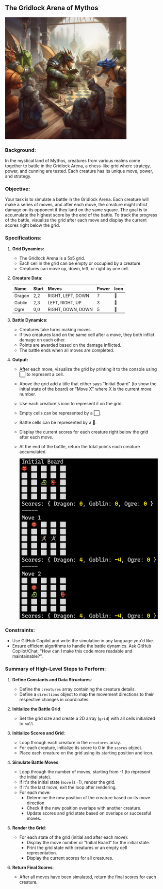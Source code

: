 ## The Gridlock Arena of Mythos

<img src="../../Images/mythos-arena.png" width="400" height="400" />

### Background:

In the mystical land of Mythos, creatures from various realms come together to battle in the Gridlock Arena, a chess-like grid where strategy, power, and cunning are tested. Each creature has its unique move, power, and strategy.

### Objective:

Your task is to simulate a battle in the Gridlock Arena. Each creature will make a series of moves, and after each move, the creature might inflict damage on its opponent if they land on the same square. The goal is to accumulate the highest score by the end of the battle. To track the progress of the battle, visualize the grid after each move and display the current scores right below the grid.

### Specifications:

1. **Grid Dynamics:**
    - The Gridlock Arena is a 5x5 grid.
    - Each cell in the grid can be empty or occupied by a creature.
    - Creatures can move up, down, left, or right by one cell.

2. **Creature Data:**

    | Name   | Start | Moves                | Power | Icon |
    |--------|-------|----------------------|-------|------|
    | Dragon | 2,2   | RIGHT, LEFT, DOWN    | 7     | 🐉   |
    | Goblin | 2,3   | LEFT, RIGHT, UP      | 3     | 👺   |
    | Ogre   | 0,0   | RIGHT, DOWN, DOWN    | 5     | 👹   |

3. **Battle Dynamics:**
    - Creatures take turns making moves.
    - If two creatures land on the same cell after a move, they both inflict damage on each other.
    - Points are awarded based on the damage inflicted.
    - The battle ends when all moves are completed.

4. **Output:**
    - After each move, visualize the grid by printing it to the console using ⬜️ to represent a cell. 
    - Above the grid add a title that either says "Initial Board" (to show the initial state of the board) or "Move X" where X is the current move number.
    - Use each creature's icon to represent it on the grid. 
    - Empty cells can be represented by a ⬜️.
    - Battle cells can be represented by a 🤺.
    - Display the current scores for each creature right below the grid after each move.
    - At the end of the battle, return the total points each creature accumulated.


        <img src="../../Images/mythos-board-example.png">

### Constraints:

- Use GitHub Copilot and write the simulation in any language you'd like.
- Ensure efficient algorithms to handle the battle dynamics. Ask GitHub Copilot/Chat, "How can I make this code more readable and maintainable?".

### Summary of High-Level Steps to Perform:

1. **Define Constants and Data Structures**:
   - Define the `creatures` array containing the creature details.
   - Define a `directions` object to map the movement directions to their respective changes in coordinates.

2. **Initialize the Battle Grid**:
   - Set the grid size and create a 2D array (`grid`) with all cells initialized to `null`.

3. **Initialize Scores and Grid**:
   - Loop through each creature in the `creatures` array.
   - For each creature, initialize its score to 0 in the `scores` object.
   - Place each creature on the grid using its starting position and icon.

4. **Simulate Battle Moves**:
   - Loop through the number of moves, starting from -1 (to represent the initial state).
   - If it's the initial state (`move` is -1), render the grid.
   - If it's the last move, exit the loop after rendering.
   - For each move:
     - Determine the new position of the creature based on its move direction.
     - Check if the new position overlaps with another creature.
     - Update scores and grid state based on overlaps or successful moves.

5. **Render the Grid**:
   - For each state of the grid (initial and after each move):
     - Display the move number or "Initial Board" for the initial state.
     - Print the grid state with creatures or an empty cell representation.
     - Display the current scores for all creatures.

6. **Return Final Scores**:
   - After all moves have been simulated, return the final scores for each creature. 
